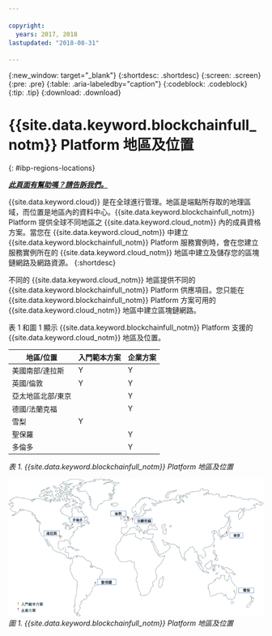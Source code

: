 ```yaml
---

copyright:
  years: 2017, 2018
lastupdated: "2018-08-31"

---
```


{:new_window: target="_blank"}
{:shortdesc: .shortdesc}
{:screen: .screen}
{:pre: .pre}
{:table: .aria-labeledby="caption"}
{:codeblock: .codeblock}
{:tip: .tip}
{:download: .download}


# {{site.data.keyword.blockchainfull_notm}} Platform 地區及位置
{: #ibp-regions-locations}


***[此頁面有幫助嗎？請告訴我們。](https://www.surveygizmo.com/s3/4501493/IBM-Blockchain-Documentation)***


{{site.data.keyword.cloud}} 是在全球進行管理。地區是端點所存取的地理區域，而位置是地區內的資料中心。{{site.data.keyword.blockchainfull_notm}} Platform 提供全球不同地區之 {{site.data.keyword.cloud_notm}} 內的成員資格方案。當您在 {{site.data.keyword.cloud_notm}} 中建立 {{site.data.keyword.blockchainfull_notm}} Platform 服務實例時，會在您建立服務實例所在的 {{site.data.keyword.cloud_notm}} 地區中建立及儲存您的區塊鏈網路及網路資源。
{:shortdesc}

不同的 {{site.data.keyword.cloud_notm}} 地區提供不同的 {{site.data.keyword.blockchainfull_notm}} Platform 供應項目。您只能在 {{site.data.keyword.blockchainfull_notm}} Platform 方案可用的 {{site.data.keyword.cloud_notm}} 地區中建立區塊鏈網路。

表 1 和圖 1 顯示 {{site.data.keyword.blockchainfull_notm}} Platform 支援的 {{site.data.keyword.cloud_notm}} 地區及位置。

| 地區/位置       | 入門範本方案 | 企業方案        |
|--------|----------|----------|
| 美國南部/達拉斯 | Y | Y |
| 英國/倫敦 | Y | Y |
| 亞太地區北部/東京 |  | Y |
| 德國/法蘭克福 |  | Y |
| 雪梨     | Y |  |
| 聖保羅 |  | Y |
| 多倫多 |  | Y |

_表 1. {{site.data.keyword.blockchainfull_notm}} Platform 地區及位置_


![{{site.data.keyword.blockchainfull_notm}} Platform 地區及位置](../images/ibp_regions.png "{{site.data.keyword.blockchainfull_notm}} Platform 地區及位置")  
_圖 1. {{site.data.keyword.blockchainfull_notm}} Platform 地區及位置_
